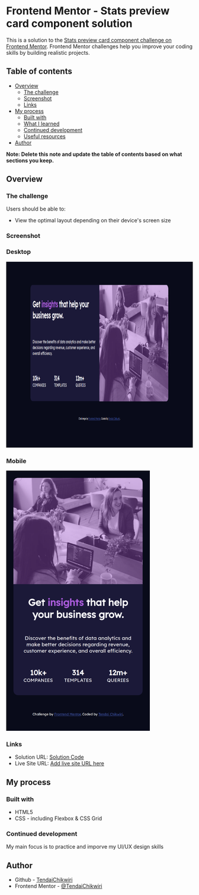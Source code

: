 # Frontend Mentor - Stats preview card component solution

This is a solution to the [Stats preview card component challenge on Frontend Mentor](https://www.frontendmentor.io/challenges/stats-preview-card-component-8JqbgoU62). Frontend Mentor challenges help you improve your coding skills by building realistic projects. 

## Table of contents

- [Overview](#overview)
  - [The challenge](#the-challenge)
  - [Screenshot](#screenshot)
  - [Links](#links)
- [My process](#my-process)
  - [Built with](#built-with)
  - [What I learned](#what-i-learned)
  - [Continued development](#continued-development)
  - [Useful resources](#useful-resources)
- [Author](#author)

**Note: Delete this note and update the table of contents based on what sections you keep.**

## Overview

### The challenge

Users should be able to:

- View the optimal layout depending on their device's screen size

### Screenshot
### Desktop
<img src="./screenshots/desktop.png" height="500">


### Mobile
<img src="./screenshots/mobile.png" height="700">


### Links

- Solution URL: [Solution Code](https://github.com/TendaiChikwiri/Stats-Preview-Card)
- Live Site URL: [Add live site URL here](https://your-live-site-url.com)

## My process

### Built with

- HTML5
- CSS - including Flexbox & CSS Grid


### Continued development

My main focus is to practice and imporve my UI/UX design skills

## Author

- Github - [TendaiChikwiri](https://github.com/TendaiChikwiri)
- Frontend Mentor - [@TendaiChikwiri](https://www.frontendmentor.io/profile/TendaiChikwiri)

